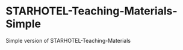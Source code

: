 STARHOTEL-Teaching-Materials-Simple
===================================

Simple version of STARHOTEL-Teaching-Materials
